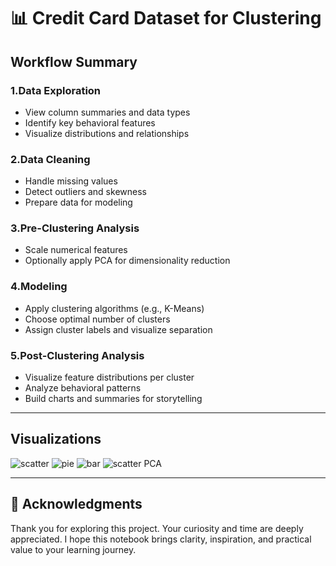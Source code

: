 # 📊 Credit Card Dataset for Clustering

## Workflow Summary  

### 1.Data Exploration  
- View column summaries and data types  
- Identify key behavioral features  
- Visualize distributions and relationships  

### 2.Data Cleaning  
- Handle missing values 
- Detect outliers and skewness  
- Prepare data for modeling  

### 3.Pre-Clustering Analysis  
- Scale numerical features  
- Optionally apply PCA for dimensionality reduction  

### 4.Modeling  
- Apply clustering algorithms (e.g., K-Means)  
- Choose optimal number of clusters  
- Assign cluster labels and visualize separation  

### 5.Post-Clustering Analysis  
- Visualize feature distributions per cluster  
- Analyze behavioral patterns  
- Build charts and summaries for storytelling  

---
## Visualizations
![scatter](ww/.hgv)
![pie](ww.mnn)
![bar](ew.ww)
![scatter PCA](kk.mn)

---

## 🙌 Acknowledgments  
Thank you for exploring this project. Your curiosity and time are deeply appreciated. I hope this notebook brings clarity, inspiration, and practical value to your learning journey.
